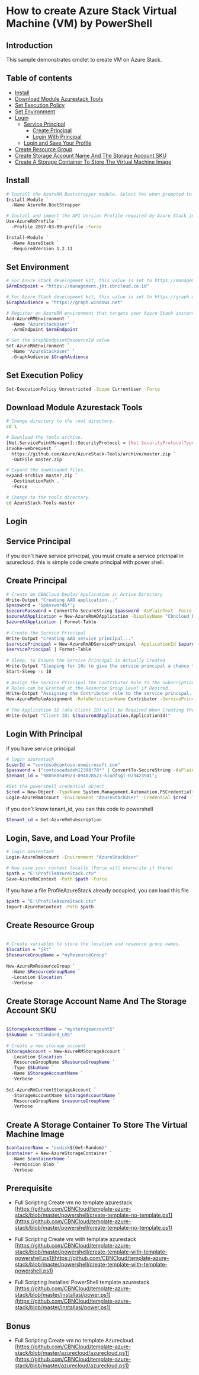 # How to create Azure Stack Virtual Machine (VM) by PowerShell

## Introduction
This sample demonstrates cmdlet to create VM on Azure Stack.

## Table of contents

<!--ts-->
   * [Install](#install)
   * [Download Module Azurestack Tools](#download-module-azurestack-tools)
   * [Set Execution Policy](#set-execution-policy)
   * [Set Environment](#set-environment)
   * [Login](#login)
      * [Service Principal](#service-principal)
         * [Create Principal](#create-principal)
         * [Login With Principal](#login-with-principal)
      * [Login and Save Your Profile](#service-principal)
   * [Create Resource Group](#create-resource-group)
   * [Create Storage Account Name And The Storage Account SKU](#create-storage-account-name-and-the-storage-account-sku)
   * [Create A Storage Container To Store The Virtual Machine Image](#create-storage-account-name-and-the-storage-account-sku)
<!--te-->

## Install

```bash
# Install the AzureRM.Bootstrapper module. Select Yes when prompted to install NuGet 
Install-Module `
  -Name AzureRm.BootStrapper

# Install and import the API Version Profile required by Azure Stack into the current PowerShell session.
Use-AzureRmProfile `
  -Profile 2017-03-09-profile -Force

Install-Module `
  -Name AzureStack `
  -RequiredVersion 1.2.11
```

## Set Environment

```bash
# For Azure Stack development kit, this value is set to https://management.local.azurestack.external. To get this value for Azure Stack integrated systems, contact your service provider.
$ArmEndpoint = "https://management.jkt.cbncloud.co.id"

# For Azure Stack development kit, this value is set to https://graph.windows.net/. To get this value for Azure Stack integrated systems, contact your service provider.
$GraphAudience = "https://graph.windows.net"

# Register an AzureRM environment that targets your Azure Stack instance
Add-AzureRMEnvironment `
  -Name "AzureStackUser" `
  -ArmEndpoint $ArmEndpoint

# Set the GraphEndpointResourceId value
Set-AzureRmEnvironment `
  -Name "AzureStackUser" `
  -GraphAudience $GraphAudience
```

## Set Execution Policy

```bash
Set-ExecutionPolicy Unrestricted -Scope CurrentUser -Force
```

## Download Module Azurestack Tools

```bash
# Change directory to the root directory. 
cd \

# Download the tools archive.
[Net.ServicePointManager]::SecurityProtocol = [Net.SecurityProtocolType]::Tls12 
invoke-webrequest `
  https://github.com/Azure/AzureStack-Tools/archive/master.zip `
  -OutFile master.zip

# Expand the downloaded files.
expand-archive master.zip `
  -DestinationPath . `
  -Force

# Change to the tools directory.
cd AzureStack-Tools-master
```
## Login

## Service Principal

if you don't have service principal, you must create a service pricinpal in azurecloud. this is simple code create principal with power shell.

## Create Principal
```bash
# Create an CBNCloud Deploy Application in Active Directory
Write-Output "Creating AAD application..."
$password = '$password&*';
$securePassword = ConvertTo-SecureString $password -AsPlainText -Force
$azureAdApplication = New-AzureRmADApplication -DisplayName "Cbncloud Deploy" -HomePage "https://www.cbncloud.co.id" -IdentifierUris "https://www.cbncloud.co.id" -Password $securePassword
$azureAdApplication | Format-Table
 
# Create the Service Principal
Write-Output "Creating AAD service principal..."
$servicePrincipal = New-AzureRmADServicePrincipal -ApplicationId $azureAdApplication.ApplicationId
$servicePrincipal | Format-Table
 
# Sleep, to Ensure the Service Principal is Actually Created
Write-Output "Sleeping for 10s to give the service principal a chance to finish creating..."
Start-Sleep -s 10
 
# Assign the Service Principal the Contributor Role to the Subscription.
# Roles can be Granted at the Resource Group Level if Desired.
Write-Output "Assigning the Contributor role to the service principal..."
New-AzureRmRoleAssignment -RoleDefinitionName Contributor -ServicePrincipalName $azureAdApplication.ApplicationId
 
# The Application ID (aka Client ID) will be Required When Creating the Account in CBNCloud Deploy
Write-Output "Client ID: $($azureAdApplication.ApplicationId)"
```

## Login With Principal
if you have service principal

```bash 
# login azurestack
$userId = "contoso@contoso.onmicrosoft.com"
$password = ("contosoadadeh12398!78*" | ConvertTo-SecureString -AsPlainText -Force)
$tenant_id = "988588549923-094028523-kiodfsgi-023423941";

#Set the powershell credential object
$cred = New-Object -TypeName System.Management.Automation.PSCredential($userId ,$password)
Login-AzureRmAccount -Environment "AzureStackUser" -Credential $cred -TenantId $tenant_id
```

if you don't know tenant_id, you can this code to powershell 
```bash
$tenant_id = Get-AzureRmSubscription
```

## Login, Save, and Load Your Profile
```bash
# login azurestack
Login-AzureRmAccount -Environment "AzureStackUser"

# Now save your context locally (Force will overwrite if there)
$path = "E:\ProfileAzureStack.ctx"
Save-AzureRmContext -Path $path -Force
```

if you have a file ProfileAzureStack already occupied, you can load this file
```bash 
$path = "E:\ProfileAzureStack.ctx"
Import-AzureRmContext -Path $path
```
## Create Resource Group

```bash

# Create variables to store the location and resource group names.
$location = "jkt"
$ResourceGroupName = "myResourceGroup"
 
New-AzureRmResourceGroup `
  -Name $ResourceGroupName `
  -Location $location `
  -Verbose

```

## Create Storage Account Name And The Storage Account SKU

```ps1

$StorageAccountName = "mystorageaccount5"
$SkuName = "Standard_LRS"
 
# Create a new storage account
$StorageAccount = New-AzureRMStorageAccount `
  -Location $location `
  -ResourceGroupName $ResourceGroupName `
  -Type $SkuName `
  -Name $StorageAccountName `
  -Verbose
 
Set-AzureRmCurrentStorageAccount `
  -StorageAccountName $storageAccountName `
  -ResourceGroupName $resourceGroupName `
  -Verbose
```

## Create A Storage Container To Store The Virtual Machine Image
```bash
$containerName = "osdisk$(Get-Random)"
$container = New-AzureStorageContainer `
  -Name $containerName `
  -Permission Blob `
  -Verbose
```


## Prerequisite 

- Full Scripting Create vm no template azurestack [https://github.com/CBNCloud/template-azure-stack/blob/master/powershell/create-template-no-template.ps1](https://github.com/CBNCloud/template-azure-stack/blob/master/powershell/create-template-no-template.ps1)

- Full Scripting Create vm with template azurestack [https://github.com/CBNCloud/template-azure-stack/blob/master/powershell/create-template-with-template-powershell.ps1](https://github.com/CBNCloud/template-azure-stack/blob/master/powershell/create-template-with-template-powershell.ps1)

- Full Scripting Installasi PowerShell template azurestack [https://github.com/CBNCloud/template-azure-stack/blob/master/installasi/power.ps1](https://github.com/CBNCloud/template-azure-stack/blob/master/installasi/power.ps1)

## Bonus
- Full Scripting Create vm no template Azurecloud [https://github.com/CBNCloud/template-azure-stack/blob/master/azurecloud/azurecloud.ps1](https://github.com/CBNCloud/template-azure-stack/blob/master/azurecloud/azurecloud.ps1)


